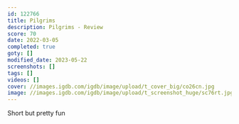 ```yaml
---
id: 122766
title: Pilgrims
description: Pilgrims - Review
score: 70
date: 2022-03-05
completed: true
goty: []
modified_date: 2023-05-22
screenshots: []
tags: []
videos: []
cover: //images.igdb.com/igdb/image/upload/t_cover_big/co26cn.jpg
image: //images.igdb.com/igdb/image/upload/t_screenshot_huge/sc76rt.jpg
---
```

Short but pretty fun